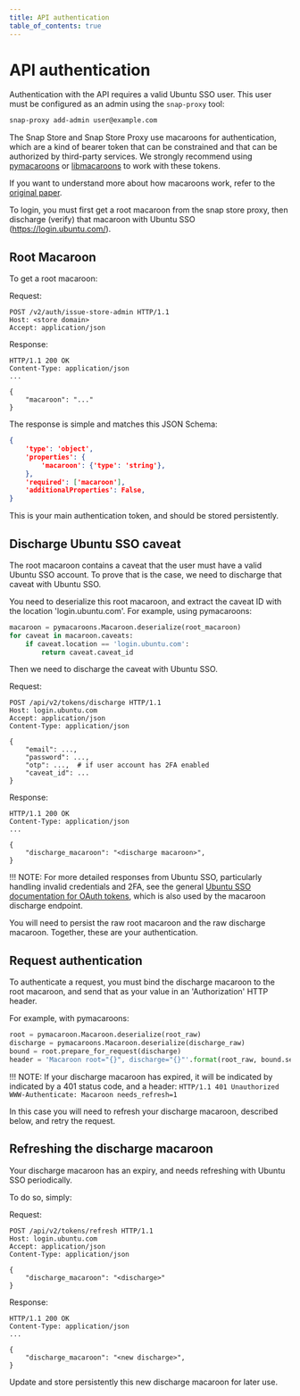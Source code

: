 ```yaml
---
title: API authentication
table_of_contents: true
---
```


# API authentication

Authentication with the API requires a valid Ubuntu SSO user. This user
must be configured as an admin using the `snap-proxy` tool:

```bash
snap-proxy add-admin user@example.com
```

The Snap Store and Snap Store Proxy use macaroons for authentication,
which are a kind of bearer token that can be constrained and that can
be authorized by third-party services.  We strongly recommend using
[pymacaroons](https://github.com/ecordell/pymacaroons) or
[libmacaroons](https://github.com/rescrv/libmacaroons) to work with
these tokens.

If you want to understand more about how macaroons work, refer to the [original
paper](https://research.google.com/pubs/pub41892.html).


To login, you must first get a root macaroon from the snap store proxy,
then discharge (verify) that macaroon with Ubuntu SSO
(https://login.ubuntu.com/).

## Root Macaroon

To get a root macaroon:

Request:

```http
POST /v2/auth/issue-store-admin HTTP/1.1
Host: <store domain>
Accept: application/json
```

Response:

```http
HTTP/1.1 200 OK
Content-Type: application/json
...

{
    "macaroon": "..."
}
```

The response is simple and matches this JSON Schema:

```json
{
    'type': 'object',
    'properties': {
        'macaroon': {'type': 'string'},
    },
    'required': ['macaroon'],
    'additionalProperties': False,
}
```

This is your main authentication token, and should be stored persistently.

## Discharge Ubuntu SSO caveat

The root macaroon contains a caveat that the user must have a valid
Ubuntu SSO account. To prove that is the case, we need to discharge that
caveat with Ubuntu SSO.

You need to deserialize this root macaroon, and extract the caveat ID
with the location 'login.ubuntu.com'. For example, using pymacaroons:

```python
macaroon = pymacaroons.Macaroon.deserialize(root_macaroon)
for caveat in macaroon.caveats:
    if caveat.location == 'login.ubuntu.com':
        return caveat.caveat_id
```

Then we need to discharge the caveat with Ubuntu SSO.

Request:

```http
POST /api/v2/tokens/discharge HTTP/1.1
Host: login.ubuntu.com
Accept: application/json
Content-Type: application/json

{
    "email": ...,
    "password": ...,
    "otp": ...,  # if user account has 2FA enabled
    "caveat_id": ...
}
```

Response:

```http
HTTP/1.1 200 OK
Content-Type: application/json
...

{
    "discharge_macaroon": "<discharge macaroon>",
}
```

!!! NOTE:
    For more detailed responses from Ubuntu SSO, particularly handling
    invalid credentials and 2FA, see the  general 
    [Ubuntu SSO documentation for OAuth tokens](
    http://canonical-identity-provider.readthedocs.io/en/latest/resources/token.html),
    which is also used by the macaroon discharge endpoint.

You will need to persist the raw root macaroon and the raw discharge
macaroon.  Together, these are your authentication.

## Request authentication

To authenticate a request, you must bind the discharge macaroon to the
root macaroon, and send that as your value in an 'Authorization' HTTP
header.

For example, with pymacaroons:

```python
root = pymacaroon.Macaroon.deserialize(root_raw)
discharge = pymacaroons.Macaroon.deserialize(discharge_raw)
bound = root.prepare_for_request(discharge)
header = 'Macaroon root="{}", discharge="{}"'.format(root_raw, bound.serialize())
```

!!! NOTE:
    If your discharge macaroon has expired, it will be indicated by
    indicated by a 401 status code, and a header:
    `HTTP/1.1 401 Unauthorized WWW-Authenticate: Macaroon needs_refresh=1`

In this case you will need to refresh your discharge macaroon, described below,
and retry the request.

## Refreshing the discharge macaroon

Your discharge macaroon has an expiry, and needs refreshing with Ubuntu
SSO periodically.

To do so, simply:

Request:
```http
POST /api/v2/tokens/refresh HTTP/1.1
Host: login.ubuntu.com
Accept: application/json
Content-Type: application/json

{
    "discharge_macaroon": "<discharge>"
}
```

Response:

```http
HTTP/1.1 200 OK
Content-Type: application/json
...

{
    "discharge_macaroon": "<new discharge>",
}
```

Update and store persistently this new discharge macaroon for later use.
